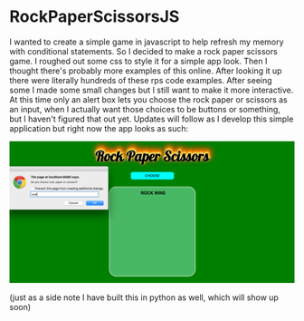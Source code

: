# RockPaperScissorsJS

I wanted to create a simple game in javascript to help refresh my memory with conditional statements.
So I decided to make a rock paper scissors game. I roughed out some css to style it for a simple app look. Then I thought there's probably more examples of this online. After looking it up there were literally hundreds of these rps code examples. After seeing some I made some small changes but I still want to make it more interactive. At this time only an alert box lets you choose the rock paper or scissors as an input, when I actually want those choices to be buttons or something, but I haven't figured that out yet. Updates will follow as I develop this simple application but right now the app looks as such:

![Alt text](https://github.com/lcdonaldson/RockPaperScissorsJS/blob/master/rps_screenshot.png)

(just as a side note I have built this in python as well, which will show up soon)

